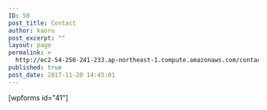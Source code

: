```yaml
---
ID: 50
post_title: Contact
author: kaoru
post_excerpt: ""
layout: page
permalink: >
  http://ec2-54-250-241-233.ap-northeast-1.compute.amazonaws.com/contact/
published: true
post_date: 2017-11-20 14:45:01
---
```

[wpforms id="41"]